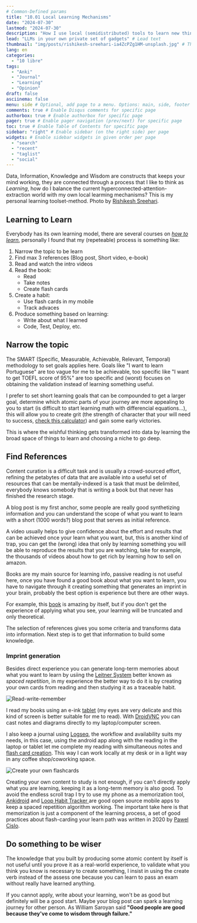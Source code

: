 ```yaml
---
# Common-Defined params
title: "10.01 Local Learning Mechanisms"
date: "2024-07-30"
lastmod: "2024-07-30"
description: "How I use local (semidistributed) tools to learn new things"
lead: "LLMs in your own private set of gadgets" # Lead text
thumbnail: "img/posts/rishikesh-sreehari-ia4ZcPZg1HM-unsplash.jpg" # Thumbnail image
lang: en
categories:
  - "10 libre"
tags:
  - "Anki"
  - "Journal"
  - "Learning"
  - "Opinion"
draft: false
asciinema: false
menu: side # Optional, add page to a menu. Options: main, side, footer
comments: true # Enable Disqus comments for specific page
authorbox: true # Enable authorbox for specific page
pager: true # Enable pager navigation (prev/next) for specific page
toc: true # Enable Table of Contents for specific page
sidebar: "right" # Enable sidebar (on the right side) per page
widgets: # Enable sidebar widgets in given order per page
  - "search"
  - "recent"
  - "taglist"
  - "social"
---
```


Data, Information, Knowledge and Wisdom are constructs that keeps your mind working, they are connected through a process that I like to think as _Learning_, how do I balance the current hyperconnected-attention-extraction world with my own local learming mechanisms? This is my personal learning toolset-method. Photo by [Rishikesh Sreehari](https://unsplash.com/@rishikeshs).
  

<!--more-->

## Learning to Learn

Everybody has its own learning model, there are several courses on [*how to learn*](https://www.coursera.org/learn/learning-how-to-learn), personally I found that my (repeteable) process is something like:

1. Narrow the topic to be learn
2. Find max 3 references (Blog post, Short video, e-book)
3. Read and watch the intro videos
4. Read the book:
    - Read
    - Take notes
    - Create flash cards
5. Create a habit:
    - Use flash cards in my mobile
    - Track advaces
6. Produce something based on learning:
    - Write about what I learned
    - Code, Test, Deploy, etc.

## Narrow the topic

The SMART (Specific, Measurable, Achievable, Relevant, Temporal) methodology to set goals applies here. Goals like "I want to learn Portuguese" are too vague for me to be achievable, too specific like "I want to get TOEFL score of 95%" are too specific and (worst) focuses on obtaining the validation instead of learning something useful. 

I prefer to set short learning goals that can be compounded to get a larger goal, determine which atomic parts of your journey are more appealing to you to start (is difficult to start learning math with differencial equations...), this will allow you to create grit (the strength of character that your will need to success, [check this calculator](https://www.investor.gov/financial-tools-calculators/calculators/compound-interest-calculator)) and gain some early victories.

This is where the wishful thinking gets transformed into data by learning the broad space of things to learn and choosing a niche to go deep.

## Find References

Content curation is a difficult task and is usually a crowd-sourced effort, refining the petabytes of data that are available into a useful set of resources that can be mentally-indexed is a task that must be delimited, everybody knows somebody that is writing a book but that never has finished the research stage.

A blog post is my first anchor, some people are really good synthetizing information and you can understand the scope of what you want to learn with a short (1000 words?) blog post that serves as initial reference.

A video usually helps to give confidence about the effort and results that can be achieved once your learn what you want, but, this is another kind of trap, you can get the (wrong) idea that only by learning something you will be able to reproduce the results that you are watching, take for example, the thousands of videos about how to get rich by learning how to sell on amazon.

Books are my main source for learning info, passive reading is not useful here, once you have found a good book about what you want to learn, you have to navigate through it creating something that generates an imprint in your brain, probably the best option is experience but there are other ways.

For example, this [book](https://www.amazon.com/Knots-Complete-Visual-Guide-DK-dp-0744028477/dp/0744028477/ref=dp_ob_title_bk) is amazing by itself, but if you don't get the experience of applying what you see, your learning will be truncated and only theoretical.

The selection of references gives you some criteria and transforms data into information. Next step is to get that information to build some knowledge.

### Imprint generation

Besides direct experience you can generate long-term memories about what you want to learn by usiing the [Leitner System](https://en.wikipedia.org/wiki/Leitner_system) better known as *spaced repetition*, in my experience the better way to do it is by creating your own cards from reading and then studying it as a traceable habit.

![Read-write-remember](/img/posts/learning-process.png)

I read my books using an e-ink [tablet](https://shop.boox.com/products/nova3color?variant=43436391268582) (my eyes are very delicate and this kind of screen is better suitable for me to read). With [DroidVNC](https://f-droid.org/en/packages/net.christianbeier.droidvnc_ng/) you can cast notes and diagrams directly to my laptop/computer screen.

I also keep a journal using [Logseq](https://logseq.com/), the workflow and availability suits my needs, in this case, using the android app along with the reading in the laptop or tablet let me complete my reading with simultaneous notes and [flash card creation](https://github.com/debanjandhar12/logseq-anki-sync?tab=readme-ov-file). This way I can work locally at my desk or in a light way in any coffee shop/coworking space.

![Create your own flashcards](/img/posts/logseq-anki.png)

Creating your own content to study is not enough, if you can't directly apply what you are learning, keeping it as a long-term memory is also good. To avoid the endless scroll trap I try to use my phone as a memorization tool, [Ankidroid](https://f-droid.org/en/packages/com.ichi2.anki/) and [Loop Habit Tracker ](https://f-droid.org/en/packages/org.isoron.uhabits/) are good open source mobile apps to keep a spaced repetition algorithm working. The important take here is that memorization is just a component of the learning process, a set of good practices about flash-carding your learn path was written in 2020 by [Pawel Cislo](https://pawelcislo.com/2020/07/10/optimising-our-learning-retention-rate-with-srs-anki/).

## Do something to be wiser

The knowledge that you built by producing some atomic content by itself is not useful until you prove it as a real-world experience, to validate what you think you know is necessary to create something, I insist in using the create verb instead of the assess one because you can learn to pass an exam without really have learned anything.

If you cannot apply, write about your learning, won't be as good but definitely will be a good start. Maybe your blog post can spark a learning journey for other person. As William Saroyan said **"Good people are good because they've come to wisdom through failure."**